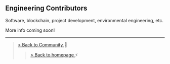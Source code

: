 ## Engineering Contributors
Software, blockchain, project development, environmental engineering, etc. 

More info coming soon!

---

> <a href="/community"> > Back to Community </a> :high_brightness:
>> <a href="/"> > Back to homepage </a> :zap:
